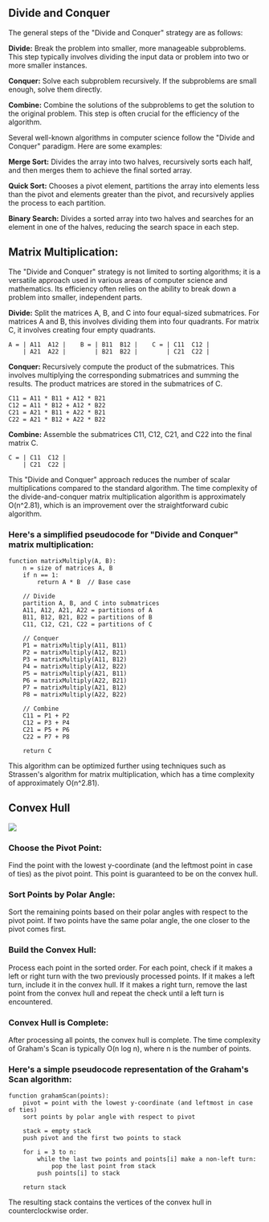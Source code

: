 ## Divide and Conquer
The general steps of the "Divide and Conquer" strategy are as follows:

**Divide:** Break the problem into smaller, more manageable subproblems. This step typically involves dividing the input data or problem into two or more smaller instances.

**Conquer:** Solve each subproblem recursively. If the subproblems are small enough, solve them directly.

**Combine:** Combine the solutions of the subproblems to get the solution to the original problem. This step is often crucial for the efficiency of the algorithm.

Several well-known algorithms in computer science follow the "Divide and Conquer" paradigm. Here are some examples:

**Merge Sort:** Divides the array into two halves, recursively sorts each half, and then merges them to achieve the final sorted array.

**Quick Sort:** Chooses a pivot element, partitions the array into elements less than the pivot and elements greater than the pivot, and recursively applies the process to each partition.

**Binary Search:** Divides a sorted array into two halves and searches for an element in one of the halves, reducing the search space in each step.

## Matrix Multiplication:
The "Divide and Conquer" strategy is not limited to sorting algorithms; it is a versatile approach used in various areas of computer science and mathematics. Its efficiency often relies on the ability to break down a problem into smaller, independent parts.

**Divide:** Split the matrices A, B, and C into four equal-sized submatrices. For matrices A and B, this involves dividing them into four quadrants. For matrix C, it involves creating four empty quadrants.

```
A = | A11  A12 |    B = | B11  B12 |    C = | C11  C12 |
    | A21  A22 |        | B21  B22 |        | C21  C22 |
```
**Conquer:** Recursively compute the product of the submatrices. This involves multiplying the corresponding submatrices and summing the results. The product matrices are stored in the submatrices of C.

```
C11 = A11 * B11 + A12 * B21
C12 = A11 * B12 + A12 * B22
C21 = A21 * B11 + A22 * B21
C22 = A21 * B12 + A22 * B22
```
**Combine:** Assemble the submatrices C11, C12, C21, and C22 into the final matrix C.

```
C = | C11  C12 |
    | C21  C22 |
```
This "Divide and Conquer" approach reduces the number of scalar multiplications compared to the standard algorithm. The time complexity of the divide-and-conquer matrix multiplication algorithm is approximately O(n^2.81), which is an improvement over the straightforward cubic algorithm.

### Here's a simplified pseudocode for "Divide and Conquer" matrix multiplication:

```
function matrixMultiply(A, B):
    n = size of matrices A, B
    if n == 1:
        return A * B  // Base case

    // Divide
    partition A, B, and C into submatrices
    A11, A12, A21, A22 = partitions of A
    B11, B12, B21, B22 = partitions of B
    C11, C12, C21, C22 = partitions of C

    // Conquer
    P1 = matrixMultiply(A11, B11)
    P2 = matrixMultiply(A12, B21)
    P3 = matrixMultiply(A11, B12)
    P4 = matrixMultiply(A12, B22)
    P5 = matrixMultiply(A21, B11)
    P6 = matrixMultiply(A22, B21)
    P7 = matrixMultiply(A21, B12)
    P8 = matrixMultiply(A22, B22)

    // Combine
    C11 = P1 + P2
    C12 = P3 + P4
    C21 = P5 + P6
    C22 = P7 + P8

    return C
```
This algorithm can be optimized further using techniques such as Strassen's algorithm for matrix multiplication, which has a time complexity of approximately O(n^2.81).


## Convex Hull

![](https://upload.wikimedia.org/wikipedia/commons/9/9a/Animation_depicting_the_Monotone_algorithm.gif)

### Choose the Pivot Point:

Find the point with the lowest y-coordinate (and the leftmost point in case of ties) as the pivot point. This point is guaranteed to be on the convex hull.
### Sort Points by Polar Angle:

Sort the remaining points based on their polar angles with respect to the pivot point. If two points have the same polar angle, the one closer to the pivot comes first.
### Build the Convex Hull:

Process each point in the sorted order. For each point, check if it makes a left or right turn with the two previously processed points.
If it makes a left turn, include it in the convex hull. If it makes a right turn, remove the last point from the convex hull and repeat the check until a left turn is encountered.
### Convex Hull is Complete:

After processing all points, the convex hull is complete.
The time complexity of Graham's Scan is typically O(n log n), where n is the number of points.

### Here's a simple pseudocode representation of the Graham's Scan algorithm:

```
function grahamScan(points):
    pivot = point with the lowest y-coordinate (and leftmost in case of ties)
    sort points by polar angle with respect to pivot

    stack = empty stack
    push pivot and the first two points to stack

    for i = 3 to n:
        while the last two points and points[i] make a non-left turn:
            pop the last point from stack
        push points[i] to stack

    return stack
```
The resulting stack contains the vertices of the convex hull in counterclockwise order.
